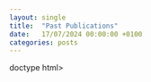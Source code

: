 ```yaml
---
layout: single
title:  "Past Publications"
date:   17/07/2024 00:00:00 +0100
categories: posts
---
```

doctype html>
<html lang="en">
    <head>
        <meta charset="utf-8">
        <meta http-equiv="X-UA-Compatible" content="IE=edge">
        <meta name="viewport" content="initial-scale=1,user-scalable=no,maximum-scale=1,width=device-width">
        <meta name="mobile-web-app-capable" content="yes">
        <meta name="apple-mobile-web-app-capable" content="yes">
        <link rel="stylesheet" href="css/leaflet.css">
        <link rel="stylesheet" href="css/L.Control.Layers.Tree.css">
        <link rel="stylesheet" href="css/qgis2web.css">
        <link rel="stylesheet" href="css/fontawesome-all.min.css">
        <link rel="stylesheet" href="css/leaflet-control-geocoder.Geocoder.css">
        <style>
        #map {
            width: 1047px;
            height: 638px;
        }
        </style>
        <title>Ashland Property Sales from 2019 - 2023 (price per square foot)</title>
    </head>
    <body>
        <div id="map">
        </div>
        <script src="js/qgis2web_expressions.js"></script>
        <script src="js/leaflet.js"></script>
        <script src="js/L.Control.Layers.Tree.min.js"></script>
        <script src="js/leaflet.rotatedMarker.js"></script>
        <script src="js/leaflet.pattern.js"></script>
        <script src="js/leaflet-hash.js"></script>
        <script src="js/Autolinker.min.js"></script>
        <script src="js/rbush.min.js"></script>
        <script src="js/labelgun.min.js"></script>
        <script src="js/labels.js"></script>
        <script src="js/leaflet-control-geocoder.Geocoder.js"></script>
        <script src="data/AshlandPropertiesnosaledata_1.js"></script>
        <script src="data/AshlandPropertySalesSqFt_2.js"></script>
        <script src="data/AshlandCityoutline_3.js"></script>
        <script src="data/MainStNorthSouthAshlanddividingline_4.js"></script>
        <script>
        var highlightLayer;
        function highlightFeature(e) {
            highlightLayer = e.target;

            if (e.target.feature.geometry.type === 'LineString' || e.target.feature.geometry.type === 'MultiLineString') {
              highlightLayer.setStyle({
                color: '#ffff00',
              });
            } else {
              highlightLayer.setStyle({
                fillColor: '#ffff00',
                fillOpacity: 1
              });
            }
            highlightLayer.openPopup();
        }
        var map = L.map('map', {
            zoomControl:false, maxZoom:28, minZoom:1
        }).fitBounds([[40.83030722765722,-82.36464716150496],[40.90319557198559,-82.2448856523491]]);
        var hash = new L.Hash(map);
        map.attributionControl.setPrefix('<a href="https://github.com/tomchadwin/qgis2web" target="_blank">qgis2web</a> &middot; <a href="https://leafletjs.com" title="A JS library for interactive maps">Leaflet</a> &middot; <a href="https://qgis.org">QGIS</a>');
        var autolinker = new Autolinker({truncate: {length: 30, location: 'smart'}});
        // remove popup's row if "visible-with-data"
        function removeEmptyRowsFromPopupContent(content, feature) {
         var tempDiv = document.createElement('div');
         tempDiv.innerHTML = content;
         var rows = tempDiv.querySelectorAll('tr');
         for (var i = 0; i < rows.length; i++) {
             var td = rows[i].querySelector('td.visible-with-data');
             var key = td ? td.id : '';
             if (td && td.classList.contains('visible-with-data') && feature.properties[key] == null) {
                 rows[i].parentNode.removeChild(rows[i]);
             }
         }
         return tempDiv.innerHTML;
        }
        // add class to format popup if it contains media
		function addClassToPopupIfMedia(content, popup) {
			var tempDiv = document.createElement('div');
			tempDiv.innerHTML = content;
			if (tempDiv.querySelector('td img')) {
				popup._contentNode.classList.add('media');
					// Delay to force the redraw
					setTimeout(function() {
						popup.update();
					}, 10);
			} else {
				popup._contentNode.classList.remove('media');
			}
		}
        var title = new L.Control({'position':'topleft'});
        title.onAdd = function (map) {
            this._div = L.DomUtil.create('div', 'info');
            this.update();
            return this._div;
        };
        title.update = function () {
            this._div.innerHTML = '<h2>Ashland Property Sales from 2019 - 2023 (price per square foot)</h2>';
        };
        title.addTo(map);
        var abstract = new L.Control({'position':'bottomright'});
        abstract.onAdd = function (map) {
            this._div = L.DomUtil.create('div',
            'leaflet-control abstract');
            this._div.id = 'abstract'
                this._div.setAttribute("onmouseenter", "abstract.show()");
                this._div.setAttribute("onmouseleave", "abstract.hide()");
                this.hide();
                return this._div;
            };
            abstract.hide = function () {
                this._div.classList.remove("abstractUncollapsed");
                this._div.classList.add("abstract");
                this._div.innerHTML = 'i'
            }
            abstract.show = function () {
                this._div.classList.remove("abstract");
                this._div.classList.add("abstractUncollapsed");
                this._div.innerHTML = 'This map shows property sales in Ashland from 2019 to 2023.  Hover over or click on a property to see more information. Toggle on the "All Ashland Properties" layer to see all property parcels.  Some properties do not have square footage data and therefore do not have a price per square foot. <br /><br />Tip: To search for an address, click the search icon on the left and enter the full address in the search bar (eg. 1 East Main St Ashland OH)<br /><br />Data sources and disclaimer: All property and sales data comes from Ashland County. The data is provided to the public as is and may contain inaccuracies. ';
        };
        abstract.addTo(map);
        var zoomControl = L.control.zoom({
            position: 'topleft'
        }).addTo(map);
        var bounds_group = new L.featureGroup([]);
        function setBounds() {
        }
        map.createPane('pane_OSMStandard_0');
        map.getPane('pane_OSMStandard_0').style.zIndex = 400;
        var layer_OSMStandard_0 = L.tileLayer('http://tile.openstreetmap.org/{z}/{x}/{y}.png', {
            pane: 'pane_OSMStandard_0',
            opacity: 1.0,
            attribution: '<a href="https://www.openstreetmap.org/copyright">© OpenStreetMap contributors, CC-BY-SA</a>',
            minZoom: 1,
            maxZoom: 28,
            minNativeZoom: 0,
            maxNativeZoom: 19
        });
        layer_OSMStandard_0;
        map.addLayer(layer_OSMStandard_0);
        function pop_AshlandPropertiesnosaledata_1(feature, layer) {
            layer.on({
                mouseout: function(e) {
                    for (var i in e.target._eventParents) {
                        if (typeof e.target._eventParents[i].resetStyle === 'function') {
                            e.target._eventParents[i].resetStyle(e.target);
                        }
                    }
                    if (typeof layer.closePopup == 'function') {
                        layer.closePopup();
                    } else {
                        layer.eachLayer(function(feature){
                            feature.closePopup()
                        });
                    }
                },
                mouseover: highlightFeature,
            });
            var popupContent = '<table>\
                    <tr>\
                        <th scope="row">PIN</th>\
                        <td class="visible-with-data" id="PIN">' + (feature.properties['PIN'] !== null ? autolinker.link(feature.properties['PIN'].toLocaleString()) : '') + '</td>\
                    </tr>\
                </table>';
            var content = removeEmptyRowsFromPopupContent(popupContent, feature);
			layer.on('popupopen', function(e) {
				addClassToPopupIfMedia(content, e.popup);
			});
			layer.bindPopup(content, { maxHeight: 400 });
        }

        function style_AshlandPropertiesnosaledata_1_0() {
            return {
                pane: 'pane_AshlandPropertiesnosaledata_1',
                opacity: 1,
                color: 'rgba(35,35,35,1.0)',
                dashArray: '',
                lineCap: 'butt',
                lineJoin: 'miter',
                weight: 1, 
                fill: true,
                fillOpacity: 1,
                fillColor: 'rgba(152,125,183,0.0)',
                interactive: true,
            }
        }
        map.createPane('pane_AshlandPropertiesnosaledata_1');
        map.getPane('pane_AshlandPropertiesnosaledata_1').style.zIndex = 401;
        map.getPane('pane_AshlandPropertiesnosaledata_1').style['mix-blend-mode'] = 'normal';
        var layer_AshlandPropertiesnosaledata_1 = new L.geoJson(json_AshlandPropertiesnosaledata_1, {
            attribution: '',
            interactive: true,
            dataVar: 'json_AshlandPropertiesnosaledata_1',
            layerName: 'layer_AshlandPropertiesnosaledata_1',
            pane: 'pane_AshlandPropertiesnosaledata_1',
            onEachFeature: pop_AshlandPropertiesnosaledata_1,
            style: style_AshlandPropertiesnosaledata_1_0,
        });
        bounds_group.addLayer(layer_AshlandPropertiesnosaledata_1);
        function pop_AshlandPropertySalesSqFt_2(feature, layer) {
            layer.on({
                mouseout: function(e) {
                    for (var i in e.target._eventParents) {
                        if (typeof e.target._eventParents[i].resetStyle === 'function') {
                            e.target._eventParents[i].resetStyle(e.target);
                        }
                    }
                    if (typeof layer.closePopup == 'function') {
                        layer.closePopup();
                    } else {
                        layer.eachLayer(function(feature){
                            feature.closePopup()
                        });
                    }
                },
                mouseover: highlightFeature,
            });
            var popupContent = '<table>\
                    <tr>\
                        <th scope="row">PIN</th>\
                        <td class="visible-with-data" id="PIN">' + (feature.properties['PIN'] !== null ? autolinker.link(feature.properties['PIN'].toLocaleString()) : '') + '</td>\
                    </tr>\
                    <tr>\
                        <th scope="row">Location</th>\
                        <td class="visible-with-data" id="Location">' + (feature.properties['Location'] !== null ? autolinker.link(feature.properties['Location'].toLocaleString()) : '') + '</td>\
                    </tr>\
                    <tr>\
                        <th scope="row">SaleDate</th>\
                        <td class="visible-with-data" id="SaleDate">' + (feature.properties['SaleDate'] !== null ? autolinker.link(feature.properties['SaleDate'].toLocaleString()) : '') + '</td>\
                    </tr>\
                    <tr>\
                        <th scope="row">TotalValue</th>\
                        <td class="visible-with-data" id="TotalValue">' + (feature.properties['TotalValue'] !== null ? autolinker.link(feature.properties['TotalValue'].toLocaleString()) : '') + '</td>\
                    </tr>\
                    <tr>\
                        <th scope="row">UseCode</th>\
                        <td class="visible-with-data" id="UseCode">' + (feature.properties['UseCode'] !== null ? autolinker.link(feature.properties['UseCode'].toLocaleString()) : '') + '</td>\
                    </tr>\
                    <tr>\
                        <th scope="row">SqFootage</th>\
                        <td class="visible-with-data" id="SqFootage">' + (feature.properties['SqFootage'] !== null ? autolinker.link(feature.properties['SqFootage'].toLocaleString()) : '') + '</td>\
                    </tr>\
                    <tr>\
                        <th scope="row">Price/SqFo</th>\
                        <td class="visible-with-data" id="Price/SqFo">' + (feature.properties['Price/SqFo'] !== null ? autolinker.link(feature.properties['Price/SqFo'].toLocaleString()) : '') + '</td>\
                    </tr>\
                </table>';
            var content = removeEmptyRowsFromPopupContent(popupContent, feature);
			layer.on('popupopen', function(e) {
				addClassToPopupIfMedia(content, e.popup);
			});
			layer.bindPopup(content, { maxHeight: 400 });
        }

        function style_AshlandPropertySalesSqFt_2_0(feature) {
            if (feature.properties['Price/SqFo'] >= 0.000000 && feature.properties['Price/SqFo'] <= 0.000000 ) {
                return {
                pane: 'pane_AshlandPropertySalesSqFt_2',
                opacity: 1,
                color: 'rgba(35,35,35,1.0)',
                dashArray: '',
                lineCap: 'butt',
                lineJoin: 'miter',
                weight: 1, 
                fill: true,
                fillOpacity: 1,
                fillColor: 'rgba(193,193,193,1.0)',
                interactive: true,
            }
            }
            if (feature.properties['Price/SqFo'] >= 0.000000 && feature.properties['Price/SqFo'] <= 50.000000 ) {
                return {
                pane: 'pane_AshlandPropertySalesSqFt_2',
                opacity: 1,
                color: 'rgba(35,35,35,1.0)',
                dashArray: '',
                lineCap: 'butt',
                lineJoin: 'miter',
                weight: 1, 
                fill: true,
                fillOpacity: 1,
                fillColor: 'rgba(240,249,33,1.0)',
                interactive: true,
            }
            }
            if (feature.properties['Price/SqFo'] >= 50.000000 && feature.properties['Price/SqFo'] <= 100.000000 ) {
                return {
                pane: 'pane_AshlandPropertySalesSqFt_2',
                opacity: 1,
                color: 'rgba(35,35,35,1.0)',
                dashArray: '',
                lineCap: 'butt',
                lineJoin: 'miter',
                weight: 1, 
                fill: true,
                fillOpacity: 1,
                fillColor: 'rgba(237,121,83,1.0)',
                interactive: true,
            }
            }
            if (feature.properties['Price/SqFo'] >= 100.000000 && feature.properties['Price/SqFo'] <= 150.000000 ) {
                return {
                pane: 'pane_AshlandPropertySalesSqFt_2',
                opacity: 1,
                color: 'rgba(35,35,35,1.0)',
                dashArray: '',
                lineCap: 'butt',
                lineJoin: 'miter',
                weight: 1, 
                fill: true,
                fillOpacity: 1,
                fillColor: 'rgba(156,23,158,1.0)',
                interactive: true,
            }
            }
            if (feature.properties['Price/SqFo'] >= 150.000000 && feature.properties['Price/SqFo'] <= 500.000000 ) {
                return {
                pane: 'pane_AshlandPropertySalesSqFt_2',
                opacity: 1,
                color: 'rgba(35,35,35,1.0)',
                dashArray: '',
                lineCap: 'butt',
                lineJoin: 'miter',
                weight: 1, 
                fill: true,
                fillOpacity: 1,
                fillColor: 'rgba(13,8,135,1.0)',
                interactive: true,
            }
            }
        }
        map.createPane('pane_AshlandPropertySalesSqFt_2');
        map.getPane('pane_AshlandPropertySalesSqFt_2').style.zIndex = 402;
        map.getPane('pane_AshlandPropertySalesSqFt_2').style['mix-blend-mode'] = 'normal';
        var layer_AshlandPropertySalesSqFt_2 = new L.geoJson(json_AshlandPropertySalesSqFt_2, {
            attribution: '',
            interactive: true,
            dataVar: 'json_AshlandPropertySalesSqFt_2',
            layerName: 'layer_AshlandPropertySalesSqFt_2',
            pane: 'pane_AshlandPropertySalesSqFt_2',
            onEachFeature: pop_AshlandPropertySalesSqFt_2,
            style: style_AshlandPropertySalesSqFt_2_0,
        });
        bounds_group.addLayer(layer_AshlandPropertySalesSqFt_2);
        map.addLayer(layer_AshlandPropertySalesSqFt_2);
        function pop_AshlandCityoutline_3(feature, layer) {
            layer.on({
                mouseout: function(e) {
                    for (var i in e.target._eventParents) {
                        if (typeof e.target._eventParents[i].resetStyle === 'function') {
                            e.target._eventParents[i].resetStyle(e.target);
                        }
                    }
                    if (typeof layer.closePopup == 'function') {
                        layer.closePopup();
                    } else {
                        layer.eachLayer(function(feature){
                            feature.closePopup()
                        });
                    }
                },
                mouseover: highlightFeature,
            });
            var popupContent = '<table>\
                </table>';
            var content = removeEmptyRowsFromPopupContent(popupContent, feature);
			layer.on('popupopen', function(e) {
				addClassToPopupIfMedia(content, e.popup);
			});
			layer.bindPopup(content, { maxHeight: 400 });
        }

        function style_AshlandCityoutline_3_0() {
            return {
                pane: 'pane_AshlandCityoutline_3',
                opacity: 1,
                color: 'rgba(126,126,126,1.0)',
                dashArray: '10.0,2.0',
                lineCap: 'butt',
                lineJoin: 'miter',
                weight: 2.0, 
                fill: true,
                fillOpacity: 1,
                fillColor: 'rgba(213,180,60,0.0)',
                interactive: false,
            }
        }
        map.createPane('pane_AshlandCityoutline_3');
        map.getPane('pane_AshlandCityoutline_3').style.zIndex = 403;
        map.getPane('pane_AshlandCityoutline_3').style['mix-blend-mode'] = 'normal';
        var layer_AshlandCityoutline_3 = new L.geoJson(json_AshlandCityoutline_3, {
            attribution: '',
            interactive: false,
            dataVar: 'json_AshlandCityoutline_3',
            layerName: 'layer_AshlandCityoutline_3',
            pane: 'pane_AshlandCityoutline_3',
            onEachFeature: pop_AshlandCityoutline_3,
            style: style_AshlandCityoutline_3_0,
        });
        bounds_group.addLayer(layer_AshlandCityoutline_3);
        map.addLayer(layer_AshlandCityoutline_3);
        function pop_MainStNorthSouthAshlanddividingline_4(feature, layer) {
            layer.on({
                mouseout: function(e) {
                    for (var i in e.target._eventParents) {
                        if (typeof e.target._eventParents[i].resetStyle === 'function') {
                            e.target._eventParents[i].resetStyle(e.target);
                        }
                    }
                    if (typeof layer.closePopup == 'function') {
                        layer.closePopup();
                    } else {
                        layer.eachLayer(function(feature){
                            feature.closePopup()
                        });
                    }
                },
                mouseover: highlightFeature,
            });
            var popupContent = '<table>\
                </table>';
            var content = removeEmptyRowsFromPopupContent(popupContent, feature);
			layer.on('popupopen', function(e) {
				addClassToPopupIfMedia(content, e.popup);
			});
			layer.bindPopup(content, { maxHeight: 400 });
        }
        function style_MainStNorthSouthAshlanddividingline_4_0(feature) {
            var context = {
                feature: feature,
                variables: {}
            };
            // Start of if blocks and style check logic
            if (exp_MainStNorthSouthAshlanddividingline_4rule0_eval_expression(context)) {
                  return {
                pane: 'pane_MainStNorthSouthAshlanddividingline_4',
                opacity: 1,
                color: 'rgba(255,61,61,1.0)',
                dashArray: '4.0,8.0',
                lineCap: 'square',
                lineJoin: 'bevel',
                weight: 4.0,
                fillOpacity: 0,
                interactive: false,
            };
                }
            else {
                return {fill: false, stroke: false};
            }
        }
        map.createPane('pane_MainStNorthSouthAshlanddividingline_4');
        map.getPane('pane_MainStNorthSouthAshlanddividingline_4').style.zIndex = 404;
        map.getPane('pane_MainStNorthSouthAshlanddividingline_4').style['mix-blend-mode'] = 'normal';
        var layer_MainStNorthSouthAshlanddividingline_4 = new L.geoJson(json_MainStNorthSouthAshlanddividingline_4, {
            attribution: '',
            interactive: false,
            dataVar: 'json_MainStNorthSouthAshlanddividingline_4',
            layerName: 'layer_MainStNorthSouthAshlanddividingline_4',
            pane: 'pane_MainStNorthSouthAshlanddividingline_4',
            onEachFeature: pop_MainStNorthSouthAshlanddividingline_4,
            style: style_MainStNorthSouthAshlanddividingline_4_0,
        });
        bounds_group.addLayer(layer_MainStNorthSouthAshlanddividingline_4);
        var osmGeocoder = new L.Control.Geocoder({
            collapsed: true,
            position: 'topleft',
            text: 'Search',
            title: 'Testing'
        }).addTo(map);
        document.getElementsByClassName('leaflet-control-geocoder-icon')[0]
        .className += ' fa fa-search';
        document.getElementsByClassName('leaflet-control-geocoder-icon')[0]
        .title += 'Search for a place';
        var baseMaps = {};
        var overlaysTree = [
            {label: 'Main St. (North/South Ashland dividing line)<br /><table><tr><td style="text-align: center;"><img src="legend/MainStNorthSouthAshlanddividingline_4_0.png" /></td><td></td></tr></table>', layer: layer_MainStNorthSouthAshlanddividingline_4},
            {label: '<img src="legend/AshlandCityoutline_3.png" /> Ashland City outline', layer: layer_AshlandCityoutline_3},
            {label: 'Ashland Property Sales ($/SqFt)<br /><table><tr><td style="text-align: center;"><img src="legend/AshlandPropertySalesSqFt_2_Insufficientdata0.png" /></td><td>Insufficient data</td></tr><tr><td style="text-align: center;"><img src="legend/AshlandPropertySalesSqFt_2_1491.png" /></td><td>$1 - $49</td></tr><tr><td style="text-align: center;"><img src="legend/AshlandPropertySalesSqFt_2_50992.png" /></td><td>$50 - $99</td></tr><tr><td style="text-align: center;"><img src="legend/AshlandPropertySalesSqFt_2_1001493.png" /></td><td>$100 - $149</td></tr><tr><td style="text-align: center;"><img src="legend/AshlandPropertySalesSqFt_2_1504.png" /></td><td>$150+</td></tr></table>', layer: layer_AshlandPropertySalesSqFt_2},
            {label: '<img src="legend/AshlandPropertiesnosaledata_1.png" /> Ashland Properties (no sale data)', layer: layer_AshlandPropertiesnosaledata_1},
            {label: "OSM Standard", layer: layer_OSMStandard_0},]
        var lay = L.control.layers.tree(null, overlaysTree,{
            //namedToggle: true,
            //selectorBack: false,
            //closedSymbol: '&#8862; &#x1f5c0;',
            //openedSymbol: '&#8863; &#x1f5c1;',
            //collapseAll: 'Collapse all',
            //expandAll: 'Expand all',
            collapsed: false, 
        });
        lay.addTo(map);
        setBounds();
        </script>
    </body>
</html>
